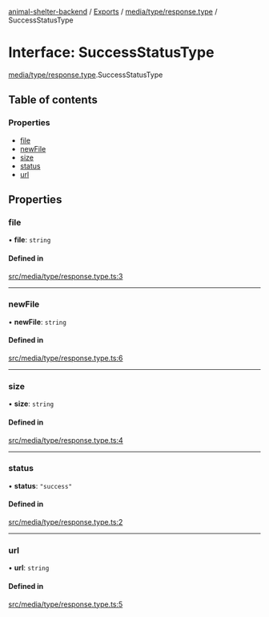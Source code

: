 [animal-shelter-backend](../README.md) / [Exports](../modules.md) / [media/type/response.type](../modules/media_type_response_type.md) / SuccessStatusType

# Interface: SuccessStatusType

[media/type/response.type](../modules/media_type_response_type.md).SuccessStatusType

## Table of contents

### Properties

- [file](media_type_response_type.SuccessStatusType.md#file)
- [newFile](media_type_response_type.SuccessStatusType.md#newfile)
- [size](media_type_response_type.SuccessStatusType.md#size)
- [status](media_type_response_type.SuccessStatusType.md#status)
- [url](media_type_response_type.SuccessStatusType.md#url)

## Properties

### file

• **file**: `string`

#### Defined in

[src/media/type/response.type.ts:3](https://github.com/B4LiN7/animal-shelter-backend/blob/433cf0c1c0d87c638e9f68cdba4d5975f6f24447/src/media/type/response.type.ts#L3)

___

### newFile

• **newFile**: `string`

#### Defined in

[src/media/type/response.type.ts:6](https://github.com/B4LiN7/animal-shelter-backend/blob/433cf0c1c0d87c638e9f68cdba4d5975f6f24447/src/media/type/response.type.ts#L6)

___

### size

• **size**: `string`

#### Defined in

[src/media/type/response.type.ts:4](https://github.com/B4LiN7/animal-shelter-backend/blob/433cf0c1c0d87c638e9f68cdba4d5975f6f24447/src/media/type/response.type.ts#L4)

___

### status

• **status**: ``"success"``

#### Defined in

[src/media/type/response.type.ts:2](https://github.com/B4LiN7/animal-shelter-backend/blob/433cf0c1c0d87c638e9f68cdba4d5975f6f24447/src/media/type/response.type.ts#L2)

___

### url

• **url**: `string`

#### Defined in

[src/media/type/response.type.ts:5](https://github.com/B4LiN7/animal-shelter-backend/blob/433cf0c1c0d87c638e9f68cdba4d5975f6f24447/src/media/type/response.type.ts#L5)
